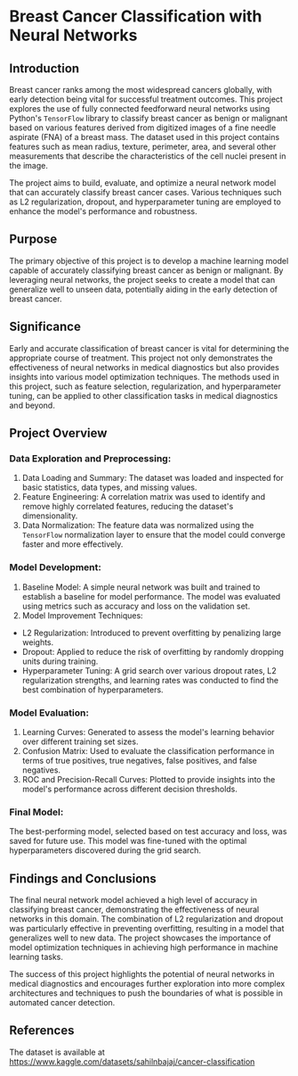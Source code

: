 # Breast Cancer Classification with Neural Networks

## Introduction
Breast cancer ranks among the most widespread cancers globally, with early detection being vital for successful treatment outcomes. This project explores the use of fully connected feedforward neural networks using Python's `TensorFlow` library to classify breast cancer as benign or malignant based on various features derived from digitized images of a fine needle aspirate (FNA) of a breast mass. The dataset used in this project contains features such as mean radius, texture, perimeter, area, and several other measurements that describe the characteristics of the cell nuclei present in the image.

The project aims to build, evaluate, and optimize a neural network model that can accurately classify breast cancer cases. Various techniques such as L2 regularization, dropout, and hyperparameter tuning are employed to enhance the model's performance and robustness.

## Purpose
The primary objective of this project is to develop a machine learning model capable of accurately classifying breast cancer as benign or malignant. By leveraging neural networks, the project seeks to create a model that can generalize well to unseen data, potentially aiding in the early detection of breast cancer.

## Significance
Early and accurate classification of breast cancer is vital for determining the appropriate course of treatment. This project not only demonstrates the effectiveness of neural networks in medical diagnostics but also provides insights into various model optimization techniques. The methods used in this project, such as feature selection, regularization, and hyperparameter tuning, can be applied to other classification tasks in medical diagnostics and beyond.

## Project Overview
### Data Exploration and Preprocessing:
1. Data Loading and Summary: The dataset was loaded and inspected for basic statistics, data types, and missing values.
2. Feature Engineering: A correlation matrix was used to identify and remove highly correlated features, reducing the dataset's dimensionality.
3. Data Normalization: The feature data was normalized using the `TensorFlow` normalization layer to ensure that the model could converge faster and more effectively.

### Model Development:
1. Baseline Model: A simple neural network was built and trained to establish a baseline for model performance. The model was evaluated using metrics such as accuracy and loss on the validation set.
2. Model Improvement Techniques:
- L2 Regularization: Introduced to prevent overfitting by penalizing large weights.
- Dropout: Applied to reduce the risk of overfitting by randomly dropping units during training.
- Hyperparameter Tuning: A grid search over various dropout rates, L2 regularization strengths, and learning rates was conducted to find the best combination of hyperparameters.
    
### Model Evaluation:
1. Learning Curves: Generated to assess the model's learning behavior over different training set sizes.
2. Confusion Matrix: Used to evaluate the classification performance in terms of true positives, true negatives, false positives, and false negatives.
3. ROC and Precision-Recall Curves: Plotted to provide insights into the model's performance across different decision thresholds.

### Final Model:
The best-performing model, selected based on test accuracy and loss, was saved for future use. This model was fine-tuned with the optimal hyperparameters discovered during the grid search.

## Findings and Conclusions
The final neural network model achieved a high level of accuracy in classifying breast cancer, demonstrating the effectiveness of neural networks in this domain. The combination of L2 regularization and dropout was particularly effective in preventing overfitting, resulting in a model that generalizes well to new data. The project showcases the importance of model optimization techniques in achieving high performance in machine learning tasks.

The success of this project highlights the potential of neural networks in medical diagnostics and encourages further exploration into more complex architectures and techniques to push the boundaries of what is possible in automated cancer detection.

## References
The dataset is available at https://www.kaggle.com/datasets/sahilnbajaj/cancer-classification
